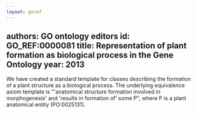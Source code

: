```yaml
---
layout: goref
--- 
```

authors: GO ontology editors
id: GO_REF:0000081
title: Representation of plant formation as biological process in the Gene Ontology
year: 2013
---

We have created a standard template for classes describing the formation of a plant structure as a biological process. The underlying equivalence axiom template is "'anatomical structure formation involved in morphogenesis' and 'results in formation of' some P", where P is a plant anatomical entity (PO:0025131).
